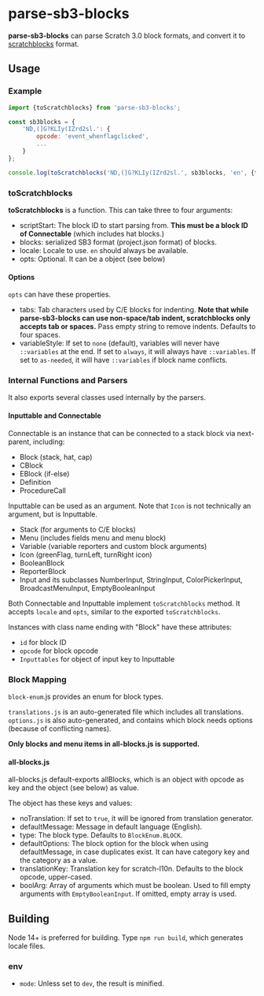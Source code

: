 # parse-sb3-blocks
**parse-sb3-blocks** can parse Scratch 3.0 block formats, and convert it to [scratchblocks](https://github.com/scratchblocks/scratchblocks) format.

## Usage
### Example
```js
import {toScratchblocks} from 'parse-sb3-blocks';

const sb3blocks = {
    'ND,(]G?KLIy(IZrd2sl.': {
        opcode: 'event_whenflagclicked',
        ...
    }
};

console.log(toScratchblocks('ND,(]G?KLIy(IZrd2sl.', sb3blocks, 'en', {tabs: ' '.repeat(4)}));
```

### toScratchblocks
**toScratchblocks** is a function. This can take three to four arguments:

- scriptStart: The block ID to start parsing from. **This must be a block ID of Connectable** (which includes hat blocks.)
- blocks: serialized SB3 format (project.json format) of blocks.
- locale: Locale to use. `en` should always be available.
- opts: Optional. It can be a object (see below)

#### Options
`opts` can have these properties.

- tabs: Tab characters used by C/E blocks for indenting. **Note that while parse-sb3-blocks can use non-space/tab indent, scratchblocks only accepts tab or spaces.** Pass empty string to remove indents. Defaults to four spaces.
- variableStyle: If set to `none` (default), variables will never have `::variables` at the end. If set to `always`, it will always have `::variables`. If set to `as-needed`, it will have `::variables` if block name conflicts.

### Internal Functions and Parsers
It also exports several classes used internally by the parsers.

#### Inputtable and Connectable
Connectable is an instance that can be connected to a stack block via next-parent, including:
- Block (stack, hat, cap)
- CBlock
- EBlock (if-else)
- Definition
- ProcedureCall

Inputtable can be used as an argument. Note that `Icon` is not technically an argument, but is Inputtable.
- Stack (for arguments to C/E blocks)
- Menu (includes fields menu and menu block)
- Variable (variable reporters and custom block arguments)
- Icon (greenFlag, turnLeft, turnRight icon)
- BooleanBlock
- ReporterBlock
- Input and its subclasses NumberInput, StringInput, ColorPickerInput, BroadcastMenuInput, EmptyBooleanInput

Both Connectable and Inputtable implement `toScratchblocks` method. It accepts `locale` and `opts`, similar to the exported `toScratchblocks`.

Instances with class name ending with "Block" have these attributes:
- `id` for block ID
- `opcode` for block opcode
- `Inputtables` for object of input key to Inputtable

### Block Mapping
`block-enum`.js provides an enum for block types.

`translations.js` is an auto-generated file which includes all translations. `options.js` is also auto-generated, and contains which block needs options (because of conflicting names).

**Only blocks and menu items in all-blocks.js is supported.**

#### all-blocks.js
all-blocks.js default-exports allBlocks, which is an object with opcode as key and the object (see below) as value.

The object has these keys and values:
- noTranslation: If set to `true`, it will be ignored from translation generator.
- defaultMessage: Message in default language (English).
- type: The block type. Defaults to `BlockEnum.BLOCK`.
- defaultOptions: The block option for the block when using defaultMessage, in case duplicates exist. It can have category key and the category as a value.
- translationKey: Translation key for scratch-l10n. Defaults to the block opcode, upper-cased.
- boolArg: Array of arguments which must be boolean. Used to fill empty arguments with `EmptyBooleanInput`. If omitted, empty array is used.

## Building
Node 14+ is preferred for building. Type `npm run build`, which generates locale files.

### env
- `mode`: Unless set to `dev`, the result is minified.
